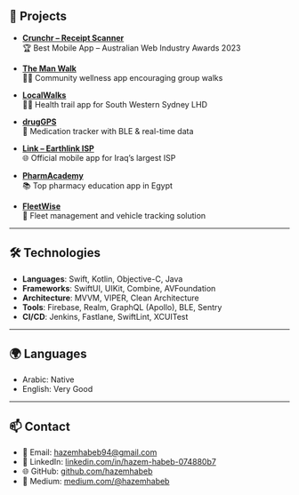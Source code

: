 ## 📱 Projects

- [**Crunchr – Receipt Scanner**](https://apps.apple.com/eg/app/crunchr-receipt-scanner/id1371850822)  
  🏆 Best Mobile App – Australian Web Industry Awards 2023  

- [**The Man Walk**](https://apps.apple.com/au/app/the-man-walk/id6478720710)  
  🏃‍♂️ Community wellness app encouraging group walks  

- [**LocalWalks**](https://apps.apple.com/au/app/the-man-walk/id6478720710)  
  🚶‍♂️ Health trail app for South Western Sydney LHD  

- [**drugGPS**](https://apps.apple.com/eg/app/id6467857173)  
  💊 Medication tracker with BLE & real-time data  

- [**Link – Earthlink ISP**](https://apps.apple.com/eg/app/id6467857173)  
  🌐 Official mobile app for Iraq’s largest ISP  

- [**PharmAcademy**](https://apps.apple.com/eg/app/pharmacademy/id1584663316)  
  📚 Top pharmacy education app in Egypt  

- [**FleetWise**](https://apps.apple.com/eg/app/fleetwise/id1589800910)  
  🚚 Fleet management and vehicle tracking solution  

---

## 🛠 Technologies

- **Languages**: Swift, Kotlin, Objective-C, Java  
- **Frameworks**: SwiftUI, UIKit, Combine, AVFoundation  
- **Architecture**: MVVM, VIPER, Clean Architecture  
- **Tools**: Firebase, Realm, GraphQL (Apollo), BLE, Sentry  
- **CI/CD**: Jenkins, Fastlane, SwiftLint, XCUITest  

---

## 🌍 Languages

- Arabic: Native  
- English: Very Good  

---

## 📫 Contact

- 📧 Email: [hazemhabeb94@gmail.com](mailto:hazemhabeb94@gmail.com)  
- 💼 LinkedIn: [linkedin.com/in/hazem-habeb-074880b7](https://linkedin.com/in/hazem-habeb-074880b7)  
- 🌐 GitHub: [github.com/hazemhabeb](https://github.com/hazemhabeb)  
- 📝 Medium: [medium.com/@hazemhabeb](https://medium.com/@hazemhabeb)

